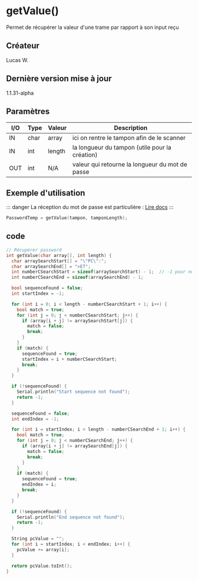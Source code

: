 # getValue() <Badge type="tip" text="^1.1.31-alpha" />
Permet de récupérer la valeur d'une trame par rapport à son input reçu

## Créateur
Lucas W.
## Dernière version mise à jour
1.1.31-alpha
## Paramètres
| I/O | Type | Valeur | Description                                     |
|-----|------|--------|-------------------------------------------------|
| IN  | char | array  | ici on rentre le tampon afin de le scanner      |
| IN  | int  | length | la longueur du tampon (utile pour la création)  |
| OUT | int  | N/A    | valeur qui retourne la longueur du mot de passe |


##  Exemple d'utilisation

::: danger
La réception du mot de passe est particulière : [Lire docs](/composants/hmi#json)
:::

```c++
PasswordTemp = getValue(tampon, tamponLength);
```
## code

```c++
// Récupérer password
int getValue(char array[], int length) {
  char arraySearchStart[] = "\"PC\":";
  char arraySearchEnd[] = ">ET";
  int numberCSearchStart = sizeof(arraySearchStart) - 1;  // -1 pour ne pas compter le caractère de fin de chaîne '\0'
  int numberCSearchEnd = sizeof(arraySearchEnd) - 1;

  bool sequenceFound = false;
  int startIndex = -1;

  for (int i = 0; i < length - numberCSearchStart + 1; i++) {
    bool match = true;
    for (int j = 0; j < numberCSearchStart; j++) {
      if (array[i + j] != arraySearchStart[j]) {
        match = false;
        break;
      }
    }
    if (match) {
      sequenceFound = true;
      startIndex = i + numberCSearchStart;
      break;
    }
  }

  if (!sequenceFound) {
    Serial.println("Start sequence not found");
    return -1;
  }

  sequenceFound = false;
  int endIndex = -1;

  for (int i = startIndex; i < length - numberCSearchEnd + 1; i++) {
    bool match = true;
    for (int j = 0; j < numberCSearchEnd; j++) {
      if (array[i + j] != arraySearchEnd[j]) {
        match = false;
        break;
      }
    }
    if (match) {
      sequenceFound = true;
      endIndex = i;
      break;
    }
  }

  if (!sequenceFound) {
    Serial.println("End sequence not found");
    return -1;
  }

  String pcValue = "";
  for (int i = startIndex; i < endIndex; i++) {
    pcValue += array[i];
  }

  return pcValue.toInt();
}
```